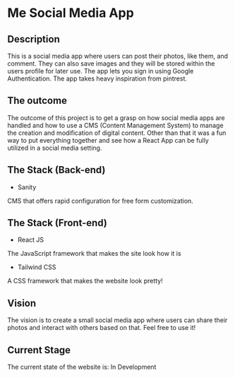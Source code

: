 # Me Social Media App

## Description
This is a social media app where users can post their photos, like them, and comment. They can also save images and they will be stored within the users profile for later use. The app lets you sign in using Google Authentication. The app takes heavy inspiration from pintrest.

## The outcome
The outcome of this project is to get a grasp on how social media apps are handled and how to use a CMS (Content Management System) to manage the creation and modification of digital content. Other than that it was a fun way to put everything together and see how a React App can be fully utilized in a social media setting.

## The Stack (Back-end)
- Sanity

CMS that offers rapid configuration for free form customization.

## The Stack (Front-end)
- React JS

The JavaScript framework that makes the site look how it is

- Tailwind CSS

A CSS framework that makes the website look pretty!

## Vision

The vision is to create a small social media app where users can share their photos and interact with others based on that. Feel free to use it!

## Current Stage

The current state of the website is: In Development
